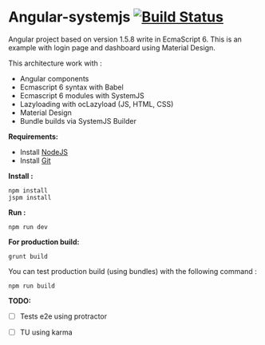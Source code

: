 # Angular-systemjs [![Build Status](https://travis-ci.org/david-talabard/Presentations.svg?branch=master)](https://travis-ci.org/david-talabard/angular-systemjs)

Angular project based on version 1.5.8 write in EcmaScript 6.
This is an example with login page and dashboard using Material Design.

This architecture work with :
- Angular components
- Ecmascript 6 syntax with Babel
- Ecmascript 6 modules with SystemJS
- Lazyloading with ocLazyload (JS, HTML, CSS)
- Material Design
- Bundle builds via SystemJS Builder

**Requirements:**
- Install [NodeJS](https://nodejs.org/en/download/ "NodeJS") 
- Install [Git](https://git-scm.com/downloads "Git") 

**Install :**
```
npm install
jspm install
```

**Run :**
```
npm run dev
```

**For production build:**
```
grunt build
```
You can test production build (using bundles) with the following command :
```
npm run build
```

**TODO:**
  * [ ] Tests e2e using protractor
  * [ ] TU using karma

